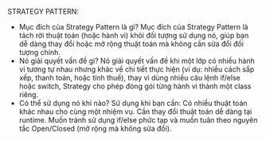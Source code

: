 STRATEGY PATTERN:

- Mục đích của Strategy Pattern là gì?
  Mục đích của Strategy Pattern là tách rời thuật toán (hoặc hành vi) khỏi đối tượng sử dụng nó, giúp bạn dễ dàng thay đổi hoặc mở rộng thuật toán mà không cần sửa đổi đối tượng chính.
- Nó giải quyết vấn đề gì?
  Nó giải quyết vấn đề khi một lớp có nhiều hành vi tương tự nhau nhưng khác về chi tiết thực hiện (ví dụ: nhiều cách sắp xếp, thanh toán, hoặc tính thuế), thay vì dùng nhiều câu lệnh if/else hoặc switch, Strategy cho phép đóng gói từng hành vi thành một class riêng.
- Có thể sử dụng nó khi nào?
  Sử dụng khi bạn cần:
  Có nhiều thuật toán khác nhau cho cùng một nhiệm vụ.
  Cần thay đổi thuật toán dễ dàng tại runtime.
  Muốn tránh sử dụng if/else phức tạp và muốn tuân theo nguyên tắc Open/Closed (mở rộng mà không sửa đổi).
